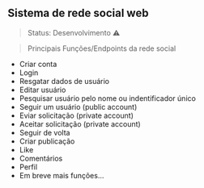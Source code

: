 ## Sistema de rede social web

>Status: Desenvolvimento ⚠️

>Principais Funções/Endpoints da rede social

+ Criar conta
+ Login
+ Resgatar dados de usuário
+ Editar usuário
+ Pesquisar usuário pelo nome ou indentificador único
+ Seguir um usuário (public account)
+ Eviar solicitação (private account)
+ Aceitar solicitação (private account)
+ Seguir de volta
+ Criar publicação
+ Like
+ Comentários
+ Perfil
+ Em breve mais funções...